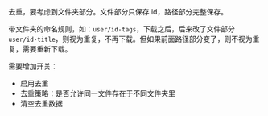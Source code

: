 
去重，要考虑到文件夹部分。文件部分只保存 id，路径部分完整保存。

带文件夹的命名规则，如：`user/id-tags`，下载之后，后来改了文件部分 `user/id-title`，则视为重复，不再下载。但如果前面路径部分变了，则不视为重复，需要重新下载。

需要增加开关：

- 启用去重
- 去重策略：是否允许同一文件存在于不同文件夹里
- 清空去重数据
